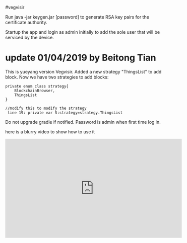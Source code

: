 #vegvisir

Run java -jar keygen.jar [password] to generate RSA key pairs for the certificate authority.

Startup the app and login as admin initially to add the sole user that will be serviced by the device.

# update 01/04/2019 by Beitong Tian

This is yueyang version Vegvisir. Added a new strategy "ThingsList" to add block. 
Now we have two strategies to add blocks:

    private enum class strategy{
        BlockchainBrowser,
        ThingsList
    }
    
    //modify this to modify the strategy 
     line 19: private var S:strategy=strategy.ThingsList
     
Do not upgrade gradle if notified.
Password is admin when first time log in. 

here is a blurry video to show how to use it
<iframe width="560" height="315" src="https://www.youtube.com/embed/Q0jIE7kHlDY" frameborder="0" allow="accelerometer; autoplay; encrypted-media; gyroscope; picture-in-picture" allowfullscreen></iframe>

